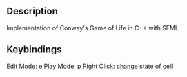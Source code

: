 ## Description

Implementation of Conway's Game of Life in C++ with SFML.

## Keybindings

Edit Mode: e
Play Mode: p
Right Click: change state of cell

